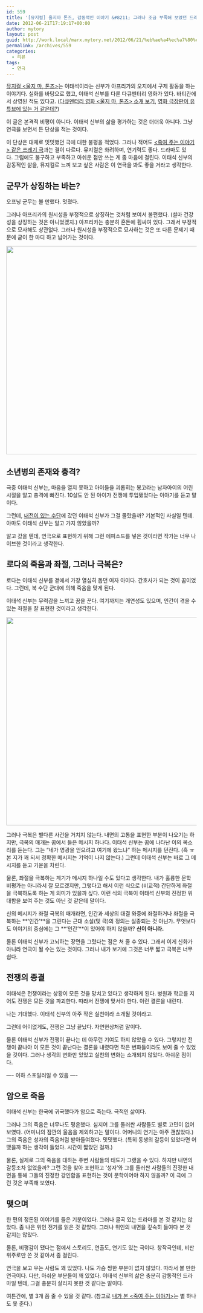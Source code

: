 ```yaml
---
id: 559
title: '[뮤지컬] 울지마 톤즈, 감동적인 이야기 &#8211; 그러나 조금 부족해 보였던 드라마'
date: 2012-06-21T17:19:17+00:00
author: mytory
layout: post
guid: http://work.local/marx.mytory.net/2012/06/21/%eb%ae%a4%ec%a7%80%ec%bb%ac-%ec%9a%b8%ec%a7%80%eb%a7%88-%ed%86%a4%ec%a6%88-%ea%b0%90%eb%8f%99%ec%a0%81%ec%9d%b8-%ec%9d%b4%ec%95%bc%ea%b8%b0-%ea%b7%b8%eb%9f%ac%eb%82%98-%ec%a1%b0%ea%b8%88-%eb%b6%80/
permalink: /archives/559
categories:
  - 리뷰
tags:
  - 연극
---
```

<a href="http://www.facebook.com/musicaldontcrytonj" target="_blank" class="tx-link">뮤지컬 <울지 마, 톤즈></a>는 이태석이라는&nbsp;신부가 아프리가의 오지에서 구제&nbsp;활동을 하는 이야기다. 실화를 바탕으로 했고, 이태석&nbsp;신부를 다룬 다큐멘터리 영화가 있다. 바티칸에서 상영된 적도 있다고. (<a href="http://movie.daum.net/moviedetail/moviedetailMain.do?movieId=58808" target="_blank" class="tx-link">다큐멘터리 영화 <울지 마, 톤즈> 소개 보기</a>, <a href="http://www.youtube.com/watch?v=s7fykD7hOfg" target="_blank" class="tx-link">영화 극장판이 유튜브에 있는 거 같은데?</a>)

이 글은 본격적 비평이 아니다. 이태석 신부의 삶을 평가하는 것은 더더욱 아니다. 그냥 연극을 보면서 든 단상을 적는 것이다.

이 단상은 대체로 밋밋했던 극에 대한 불평을 적었다. 그러나 적어도 <a href="http://spar2003.tistory.com/206" target="_blank" class="tx-link"><죽여 주는 이야기> 같은</a><a href="http://spar2003.tistory.com/206" target="_blank" class="tx-link">&nbsp;쓰레기 극</a>과는 결이 다르다. 뮤지컬은 화려하며, 연기력도 좋다. 드라마도 있다.&nbsp;그럼에도 불구하고 부족하고 아쉬운 점만 쓰는 게 좀 마음에 걸린다. 이태석 신부의 감동적인 삶을, 뮤지컬로 느껴 보고 싶은 사람은 이 연극을 봐도 좋을 거라고 생각한다.

## 군무가 상징하는 바는?

오프닝 군무는 볼 만했다. 멋졌다.&nbsp;

그러나 아프리카의 원시성을 부정적으로 상징하는 것처럼 보여서 불편했다. (설마&nbsp;건강성을 상징하는 것은 아니었겠지.) 아프리카는 충분히 혼돈에 휩싸여 있다. 그래서 부정적으로 묘사해도 상관없다. 그러나 원시성을 부정적으로 묘사하는 것은 또 다른 문제기 때문에 굳이 한 마디 하고 넘어가는 것이다.

<p style="text-align:center">
  <img src="http://a4.sphotos.ak.fbcdn.net/hphotos-ak-ash3/580129_218871521565611_1073664013_n.jpg" width="550" />
</p>

## 소년병의 존재와 충격?

극중 이태석 신부는, 마음을 열지 못하고 아이들을 괴롭히는 봉고라는 남자아이의 어린 시절을 알고 충격에 빠진다. 10살도 안 된 아이가 전쟁에 투입됐었다는 이야기를 듣고 말이다.

그런데, <a href="http://left21.com/article/1441" target="_blank" class="tx-link" title="수단의 비극, 격주간 다함께 36호, 2004-07-26">내전이 있는 수단</a>에 갔던 이태석 신부가 그걸 몰랐을까? 기본적인 사실일 텐데. 아마도 이태석 신부는 알고 가지 않았을까?

알고 갔을 텐데, 연극으로 표현하기 위해 그런 에피소드를 넣은 것이라면 작가는 너무 나이브한 것이라고 생각한다.

## 로다의 죽음과 좌절, 그러나 극복은?

로다는 이태석 신부를 곁에서 가장 열심히 돕던 여자 아이다. 간호사가 되는 것이 꿈이었다. 그런데, 북 수단 군대에 의해 죽음을 맞게 된다.

이태석 신부는 무력감을 느끼고 꿈을 꾼다. 여기까지는 개연성도 있으며, 인간이 겪을 수 있는 좌절을 잘 표현한 것이라고 생각한다.

<p style="text-align: center">
  <img src="http://a2.sphotos.ak.fbcdn.net/hphotos-ak-ash4/292625_228102257309204_1876845185_n.jpg" width="550" />
</p>

그러나 극복은 별다른 사건을 거치지 않는다. 내면의 고통을 표현한 부분이 나오기는 하지만, 극복의 매개는 꿈에서 들은 메시지 하나다.&nbsp;이태석 신부는 꿈에 나타난 이의 목소리를 듣는다. 그는 &#8220;네가 영광을 얻으려고 여기에 왔느냐&#8221; 하는 메시지를 던진다. (흑 ㅠ 본 지가 꽤 되서 정확한 메시지는 기억이 나지 않는다.) 그런데 이태석 신부는 바로 그 메시지를 듣고 기운을 차린다.

물론, 좌절을 극복하는 계기가 메시지 하나일 수도 있다고 생각한다. 내가 훌륭한 문학 비평가는 아니라서 잘 모르겠지만, 그렇다고 해서 이런 식으로 (비교적) 간단하게 좌절을 극복하도록 하는 게 의미가 있을까 싶다. 이런 식의 극복이 이태석 신부의 진정한 위대함을 보여 주는 것도 아닌 것 같은데 말이다.

신의 메시지가 좌절 극복의 매개라면, 인간과 세상의 대결&nbsp;와중에 좌절하거나 좌절을 극복하는 **‘인간’**을 그린다는 근대 소설(및 극)의 정의는 실종되는 것 아닌가. 무엇보다도 이야기의 중심에는 그 **‘인간’**이 있어야 하지 않을까? **신이 아니라.**

물론 이태석 신부가 고뇌하는 장면을 그렸다는 점은 쳐 줄 수 있다. 그래서 이게 신화가 아니라 연극이 될 수는 있는 것이다.&nbsp;그러나 내가 보기에 그것은 너무 짧고 극복은 너무 쉽다.

## 전쟁의 종결

이태석은 전쟁이라는 상황이 모든 것을 망치고 있다고 생각하게 된다. 병원과 학교를 지어도 전쟁은 모든 것을 파괴한다. 따라서 전쟁에 맞서야 한다. 이런 결론을 내린다.

나는 기대했다. 이태석 신부의 아주 작은 실천이라 소개될 것이라고.

그런데 어이없게도, 전쟁은 그냥 끝났다. 자연현상처럼 말이다.&nbsp;

물론 이태석 신부가 전쟁이 끝나는 데 아무런 기여도 하지 않았을 수 있다. 그렇지만 전쟁이 끝나야 이 모든 것이 끝난다는 결론을 내렸다면 작은 변화들이라도 보여 줄 수 있었을 것이다. 그러나 생각의 변화만 있었고 실천의 변화는 소개되지 않았다. 아쉬운 점이다.

&#8212;- 이하 스포일러일 수 있음 &#8212;-

## 암으로 죽음

이태석 신부는 한국에 귀국했다가 암으로 죽는다. 극적인 삶이다.

그러나 그의 죽음은 너무나도 평온했다. 심지어 그를 둘러싼 사람들도 별로 고민이 없어 보였다. (어미니의 잠깐의 울음을 제외하고는 말이다. 어머니의 연기는 아주 괜찮았다.) 그의 죽음은 성자의 죽음처럼 받아들여졌다. 밋밋했다. (특히 동생의 갈등이 있었다면 어땠을까 하는 생각이 들었다. 시간이 짧았던 걸까.)

물론, 실제로 그의 죽음을 대하는 주변 사람들의 태도가 그랬을 수 있다. 하지만 내면의 갈등조차 없었을까? 그런 것을 찾아 표현하고 &#8216;성자&#8217;와 그를 둘러싼 사람들의 진정한 내면을 통해 그들의 진정한 강인함을 표현하는 것이 문학이어야 하지 않을까? 이 극에 그런 것은 부족해 보였다.

## 맺으며

한 편의 정돈된 이야기를 들은 기분이었다. 그러나 굴곡 있는 드라마를 본 것 같지는 않았다. 좀 나은 위인 전기를 읽은 것 같았다. 그러나 위인의 내면을 깊숙히 들여다 본 것 같지는 않았다.

물론, 비평감이 됐다는 점에서 스토리도, 연출도, 연기도 있는 극이다. 창작극인데, 비판 위주로만 쓴 것 같아서 좀 걸린다.

연극을 보고 우는 사람도 꽤 있었다. 나도 가슴 찡한 부분이 없지 않았다. 따라서&nbsp;볼 만한 연극이다. 다만, 아쉬운 부분들이 꽤 있었다. 이태석 신부의 삶은 충분히 감동적인 드라마일 텐데, 그걸 충분히 살리지 못한 것 같다는 말이다.

여튼간에, 별 3개 쯤 줄 수 있을 것 같다. (참고로 <a href="http://spar2003.tistory.com/206" target="_blank" class="tx-link">내가 본 <죽여 주는 이야기></a>는 별 하나도 못 준다.)